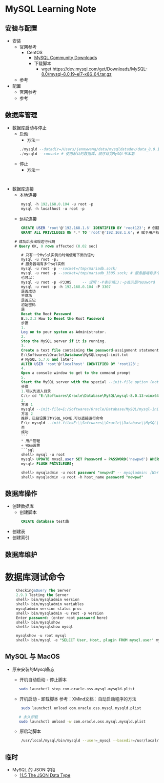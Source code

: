 # MySQL Learning Note

## 安装与配置
   * 安装
       + 官网参考
          - CentOS
             * [MySQL Community Downloads](https://dev.mysql.com/downloads/file/?id=492677)<br>
             * 下载脚本
                + wget https://dev.mysql.com/get/Downloads/MySQL-8.0/mysql-8.0.19-el7-x86_64.tar.gz<br>
       + 参考
   * 配置
       + 官网参考
       + 参考
## 数据库管理
   * 数据库启动与停止
      + 启动
         * 方法一
         ```sql
         ./mysqld --datadir=/Users/jennywang/data/mysqldatadev/data_8.0.19 --console # 使用指定数据库
         ./mysqld --console # 使用默认的数据库，顺序详见MySQL书本第
         ```
      + 停止
         * 方法一
         ```sql
       
         ```
   * 数据库连接
      + 本地连接
     ```sql
         mysql -h 192.168.0.104 -u root -p
         mysql -h localhost -u root -p
     ```
      + 远程连接
      ```sql
          CREATE USER 'root'@'192.168.1.6' IDENTIFIED BY 'root123'; # 创建用户
          GRANT ALL PRIVILEGES ON *.* TO 'root'@'192.168.1.6'; # 赋予用户权限
       
       # 成功后会出现这行代码
       # Query OK, 0 rows affected (0.02 sec)
      ```
      ```sql
          # 只有一个MySql实例的时候使用下面的语句
          mysql -u root -p;
          # 服务器端有多个sql实例
          mysql -u root -p --socket=/tmp/mariadb.sock;
          mysql -u root -p --socket=/tmp/mariadb_3305.sock; # 服务器端有多个sql实例，端口模式
          也可以：
          mysql -u root -p -P3305     -- 说明：-P表示端口；-p表示是Password
          mysql -u root -p -h 192.168.0.104 -P 3307
          是否成功
          不成功
          是否忘记
          初始密码
          是
          Reset the Root Password
          B.5.3.2 How to Reset the Root Password
          步骤
          1.
          Log on to your system as Administrator.
          2.
          Stop the MySQL server if it is running.
          3.
          Create a text file containing the password-assignment statement on a single line.
          E:\Softwares\Oracle\Database\MySQL\mysql-init.txt
          # MySQL 5.7.6 and later:
          ALTER USER 'root'@'localhost' IDENTIFIED BY 'root123';
          4.
          Open a console window to get to the command prompt
          5. 
          Start the MySQL server with the special --init-file option (notice that the backslash in the option value is doubled):
          步骤
          1.可以先进入目录
          C:\> cd "E:\Softwares\Oracle\Database\MySQL\mysql-8.0.13-winx64\bin"
          2. 
          方法 1
          mysqld --init-file=E:/Softwares/Oracle/Database/MySQL/mysql-init.txt
          方法 2
          推荐，已经设置了MYSQL_HOME,可以直接运行命令
          E:\> mysqld --init-file=E:\\Softwares\\Oracle\\Database\\MySQL\\mysql-init.txt
          否
          成功
          ```
          * 用户管理
          + 密码设置
          ```sql
          shell> mysql -u root
          mysql> UPDATE mysql.user SET Password = PASSWORD('newpwd') WHERE User = 'root';
          mysql> FLUSH PRIVILEGES;

          shell> mysqladmin -u root password "newpwd" -- mysqladmin: [Warning] Using a password on the command line interface can be insecure.
          shell> mysqladmin -u root -h host_name password "newpwd"
      ```
## 数据库操作
   * 创建数据库
      + 创建脚本
      ```sql
          CREATE database testdb
      ```
   * 创建表
   * 创建索引
   
## 数据库维护
   # 数据库测试命令
   ```sql
        Checking&Query The Server
        2.9.3 Testing the Server
        shell> bin/mysqladmin version
        shell> bin/mysqladmin variables
        mysqladmin version status proc
        shell> bin/mysqladmin -u root -p version
        Enter password: (enter root password here)
        shell> bin/mysqlshow
        shell> bin/mysqlshow mysql

        mysqlshow -u root mysql
        shell> bin/mysql -e "SELECT User, Host, plugin FROM mysql.user" mysql
   ```
   
   ## MySQL 与 MacOS
   * 原来安装的Mysql备忘
   
      + 开机自动启动 - 停止脚本
      ```bash
         sudo launchctl stop com.oracle.oss.mysql.mysqld.plist 
      ```
      + 开机启动 - 卸载脚本 参考：XMind文档：自动启动程序的方法
      ```bash
          sudo launchctl unload com.oracle.oss.mysql.mysqld.plist
      ```
      ```bash
         # 永久卸载
         sudo launchctl unload -w com.oracle.oss.mysql.mysqld.plist
      ```
      + 原启动脚本
      ```bash
          /usr/local/mysql/bin/mysqld --user=_mysql --basedir=/usr/local/mysql --datadir=/usr/local/mysql/data --plugin-dir=/usr/local/mysql/lib/plugin --log-error=/usr/local/mysql/data/mysqld.local.err --pid-file=/usr/local/mysql/data/mysqld.local.pid --keyring-file-data=/usr/local/mysql/keyring/keyring --early-plugin-load=keyring_file=keyring_file.so   
     ```

## 临时
   * MySQL 的 JSON 字段
      + [11.5 The JSON Data Type](https://dev.mysql.com/doc/refman/8.0/en/json.html)<br>
